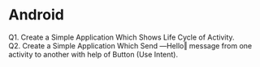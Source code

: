 # Android
Q1.	Create a Simple Application Which Shows Life Cycle of Activity. <br>
Q2.	Create a Simple Application Which Send ―Hello‖ message from one activity to another with help of Button (Use Intent). 

